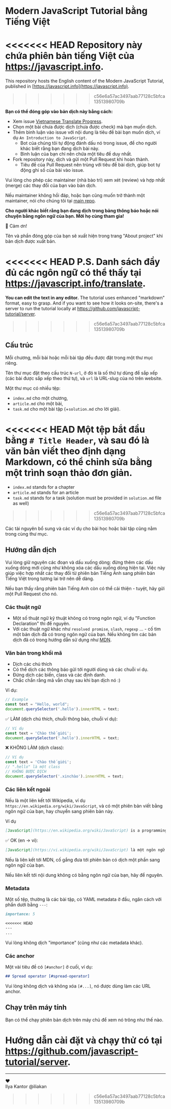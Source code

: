 # Modern JavaScript Tutorial bằng Tiếng Việt

<<<<<<< HEAD
Repository này chứa phiên bản tiếng Việt của <https://javascript.info>.
=======
This repository hosts the English content of the Modern JavaScript Tutorial, published in [https://javascript.info](https://javascript.info).
>>>>>>> c56e6a57ac3497aab77128c5bfca13513980709b


**Bạn có thể đóng góp vào bản dịch này bằng cách:**

- Xem issue [Vietnamese Translate Progress](https://github.com/javascript-tutorial/vi.javascript.info/issues/1).
- Chọn một bài chưa được dịch (chưa được check) mà bạn muốn dịch.
- Thêm bình luận vào issue với nội dung là tiêu đề bài bạn muốn dịch, ví dụ `An Introduction to JavaScript`.
    - Bot của chúng tôi tự động đánh dấu nó trong issue, để cho người khác biết rằng bạn đang dịch bài này.
    - Bình luận của bạn chỉ nên chứa một tiêu đề duy nhất.
- Fork repository này, dịch và gửi một Pull Request khi hoàn thành.
    - Tiêu đề của Pull Request nên trùng với tiêu đề bài dịch, giúp bot tự động ghi số của bài vào issue.

Vui lòng cho phép các maintainer (nhà bào trì) xem xét (review) và hợp nhất (merge) các thay đổi của bạn vào bản dịch.
   
Nếu maintainer không hồi đáp, hoặc bạn cũng muốn trở thành một maintainer, nói cho chúng tôi tại [main repo](https://github.com/javascript-tutorial/en.javascript.info/issues/new).
    
**Cho người khác biết rằng bạn đang dịch trong bảng thông báo hoặc nói chuyện bằng ngôn ngữ của bạn. Mời họ cùng tham gia!**

🎉 Cảm ơn!

Tên và phần đóng góp của bạn sẽ xuất hiện trong trang "About project" khi bản dịch được xuất bản.

<<<<<<< HEAD
P.S. Danh sách đầy đủ các ngôn ngữ có thể thấy tại <https://javascript.info/translate>.
=======
**You can edit the text in any editor.** The tutorial uses enhanced "markdown" format, easy to grasp. And if you want to see how it looks on-site, there's a server to run the tutorial locally at <https://github.com/javascript-tutorial/server>.
>>>>>>> c56e6a57ac3497aab77128c5bfca13513980709b

## Cấu trúc

Mỗi chương, mỗi bài hoặc mỗi bài tập đều được đặt trong một thư mục riêng.

Tên thư mục đặt theo cấu trúc `N-url`, ở đó `N` là số thứ tự dùng để sắp xếp (các bài được sắp xếp theo thứ tự), và `url` là URL-slug của nó trên website.

Một thư mục có nhiều tệp:

- `index.md` cho một chương,
- `article.md` cho một bài,
- `task.md` cho một bài tập (+`solution.md` cho lời giải).

<<<<<<< HEAD
Một tệp bắt đầu bằng `# Title Header`, và sau đó là văn bản viết theo định dạng Markdown, có thể chỉnh sửa bằng một trình soạn thảo đơn giản.
=======
  - `index.md` stands for a chapter
  - `article.md` stands for an article
  - `task.md` stands for a task (solution must be provided in `solution.md` file as well)
>>>>>>> c56e6a57ac3497aab77128c5bfca13513980709b

Các tài nguyên bổ sung và các ví dụ cho bài học hoặc bài tập cũng nằm trong cùng thư mục.

## Hướng dẫn dịch

Vui lòng giữ nguyên các đoạn và dấu xuống dòng: đừng thêm các dấu xuống dòng mới cũng như không xóa các dấu xuống dòng hiện tại. Việc này giúp việc hợp nhất các thay đổi từ phiên bản Tiếng Anh sang phiên bản Tiếng Việt trong tương lai trở nên dễ dàng.

Nếu bạn thấy rằng phiên bản Tiếng Anh còn có thể cải thiện - tuyệt, hãy gửi một Pull Request cho nó.

### Các thuật ngữ

- Một số thuật ngữ kỹ thuật không có trong ngôn ngữ, ví dụ "Function Declaration" thì để nguyên.
- Với các thuật ngữ khác như `resolved promise`, `slash`, `regexp` ... - cố tìm một bản dịch đã có trong ngôn ngữ của bạn. Nếu không tìm các bản dịch đã có trong hướng dẫn sử dụng như [MDN](https://developer.mozilla.org/en-US/).

### Văn bản trong khối mã

- Dịch các chú thích
- Có thể dịch các thông báo gửi tới người dùng và các chuỗi ví dụ.
- Đừng dịch các biến, class và các định danh.
- Chắc chắn rằng mã vẫn chạy sau khi bạn dịch nó :)

Ví dụ:

```js
// Example
const text = "Hello, world";
document.querySelector('.hello').innerHTML = text;
```

✅ LÀM (dịch chú thích, chuỗi thông báo, chuỗi ví dụ):

```js
// Ví dụ
const text = 'Chào thế giới';
document.querySelector('.hello').innerHTML = text;
```

❌ KHÔNG LÀM (dịch class):

```js
// Ví dụ
const text = 'Chào thế giới';
// ".hello" là một class
// KHÔNG ĐƯỢC DỊCH
document.querySelector('.xinchào').innerHTML = text;
```

### Các liên kết ngoài

Nếu là một liên kết tới Wikipedia, ví dụ `https://en.wikipedia.org/wiki/JavaScript`, và có một phiên bản viết bằng ngôn ngữ của bạn, hay chuyển sang phiên bản này.

Ví dụ

```md
[JavaScript](https://en.wikipedia.org/wiki/JavaScript) is a programming language.
```

✅ OK (en -> vi):

```md
[JavaScript](https://vi.wikipedia.org/wiki/JavaScript) là một ngôn ngữ lập trình.
```

Nếu là liên kết tới MDN, cố gắng đưa tới phiên bản có dịch một phần sang ngôn ngữ của bạn.

Nếu liên kết tới nội dung không có bằng ngôn ngữ của bạn, hãy để nguyên.

### Metadata

Một số tệp, thường là các bài tập, có YAML metadata ở đầu, ngăn cách với phần dưới bằng `---`:

```md
importance: 5

<<<<<<< HEAD
---
...
```

Vui lòng không dịch "importance" (cũng như các metadata khác).

### Các anchor

Một vài tiêu đề có `[#anchor]` ở cuối, ví dụ:

```md
## Spread operator [#spread-operator]
```

Vui lòng không dịch và không xóa `[#...]`, nó được dùng làm các URL anchor.

## Chạy trên máy tính

Bạn có thể chạy phiên bản dịch trên máy chủ để xem nó trông như thế nào.

Hướng dẫn cài đặt và chạy thử có tại <https://github.com/javascript-tutorial/server>. 
=======
---  
♥  
Ilya Kantor @iliakan
>>>>>>> c56e6a57ac3497aab77128c5bfca13513980709b
